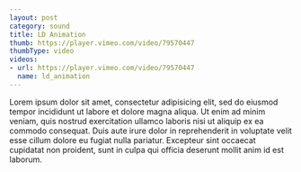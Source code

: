 ```yaml
---
layout: post
category: sound
title: LD Animation
thumb: https://player.vimeo.com/video/79570447
thumbType: video
videos:
- url: https://player.vimeo.com/video/79570447
  name: ld_animation
---
```

Lorem ipsum dolor sit amet, consectetur adipisicing elit, sed do eiusmod
tempor incididunt ut labore et dolore magna aliqua. Ut enim ad minim veniam,
quis nostrud exercitation ullamco laboris nisi ut aliquip ex ea commodo
consequat. Duis aute irure dolor in reprehenderit in voluptate velit esse
cillum dolore eu fugiat nulla pariatur. Excepteur sint occaecat cupidatat non
proident, sunt in culpa qui officia deserunt mollit anim id est laborum.